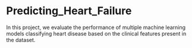 # Predicting_Heart_Failure
In this project, we evaluate the performance of multiple machine learning models classifying heart disease based on the clinical features present in the dataset.
